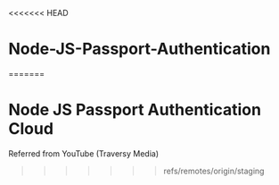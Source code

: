 <<<<<<< HEAD
# Node-JS-Passport-Authentication
=======
# Node JS Passport Authentication Cloud

Referred from YouTube (Traversy Media)
>>>>>>> refs/remotes/origin/staging
